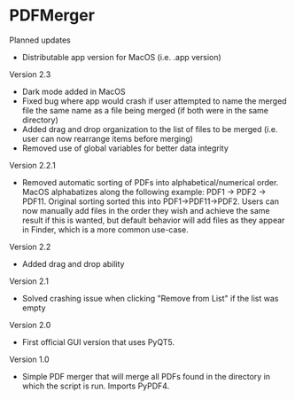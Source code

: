 # PDFMerger

Planned updates
- Distributable app version for MacOS (i.e. .app version)

Version 2.3
- Dark mode added in MacOS
- Fixed bug where app would crash if user attempted to name the merged file the same name as a file being merged (if both were in the same directory)
- Added drag and drop organization to the list of files to be merged (i.e. user can now rearrange items before merging)
- Removed use of global variables for better data integrity

Version 2.2.1
- Removed automatic sorting of PDFs into alphabetical/numerical order. MacOS alphabatizes along the following example: PDF1 -> PDF2 -> PDF11. Original sorting sorted this into PDF1->PDF11->PDF2. Users can now manually add files in the order they wish and achieve the same result if this is wanted, but default behavior will add files as they appear in Finder, which is a more common use-case.

Version 2.2
- Added drag and drop ability 

Version 2.1
- Solved crashing issue when clicking "Remove from List" if the list was empty

Version 2.0
- First official GUI version that uses PyQT5. 

Version 1.0
- Simple PDF merger that will merge all PDFs found in the directory in which the script is run. Imports PyPDF4.
